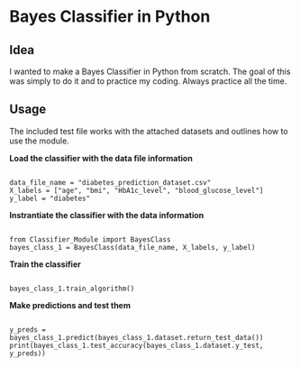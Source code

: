 # Bayes Classifier in Python
## Idea
I wanted to make a Bayes Classifier in Python from scratch. The goal of this was simply to do it and to practice my coding. Always practice all the time.

## Usage
The included test file works with the attached datasets and outlines how to use the module.

<b>Load the classifier with the data file information</b>

<code>
data_file_name = "diabetes_prediction_dataset.csv"
X_labels = ["age", "bmi", "HbA1c_level", "blood_glucose_level"]
y_label = "diabetes"
</code>


<b>Instrantiate the classifier with the data information</b>

<code>
from Classifier_Module import BayesClass
bayes_class_1 = BayesClass(data_file_name, X_labels, y_label)
</code>


<b>Train the classifier</b>

<code>
bayes_class_1.train_algorithm()
</code>


<b>Make predictions and test them</b>

<code>
y_preds = bayes_class_1.predict(bayes_class_1.dataset.return_test_data())
print(bayes_class_1.test_accuracy(bayes_class_1.dataset.y_test, y_preds))
</code>
